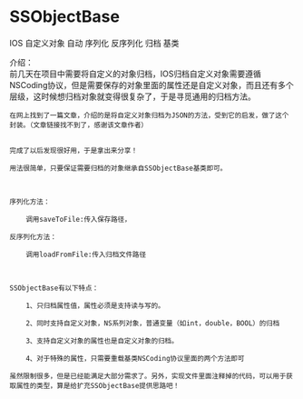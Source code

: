 SSObjectBase
============

IOS 自定义对象 自动 序列化 反序列化 归档 基类

介绍：     
	前几天在项目中需要将自定义的对象归档，IOS归档自定义对象需要遵循NSCoding协议，但是需要保存的对象里面的属性还是自定义对象，而且还有多个层级，这时候想归档对象就变得很复杂了，于是寻觅通用的归档方法。 

	在网上找到了一篇文章，介绍的是将自定义对象归档为JSON的方法，受到它的启发，做了这个封装。（文章链接找不到了，感谢该文章作者） 

     
	完成了以后发现很好用，于是拿出来分享！ 

	用法很简单，只要保证需要归档的对象继承自SSObjectBase基类即可。 

     

	序列化方法： 

		调用saveToFile:传入保存路径， 

	反序列化方法： 

		调用loadFromFile:传入归档文件路径 

     

	SSObjectBase有以下特点： 

		1、只归档属性值，属性必须是支持读与写的。 

		2、同时支持自定义对象，NS系列对象，普通变量（如int，double，BOOL）的归档 

		3、支持自定义对象的属性也是自定义对象的归档。 

		4、对于特殊的属性，只需要重载基类NSCoding协议里面的两个方法即可 

	虽然限制很多，但是已经能满足大部分需求了。另外，实现文件里面注释掉的代码，可以用于获取属性的类型，算是给扩充SSObjectBase提供思路吧！
